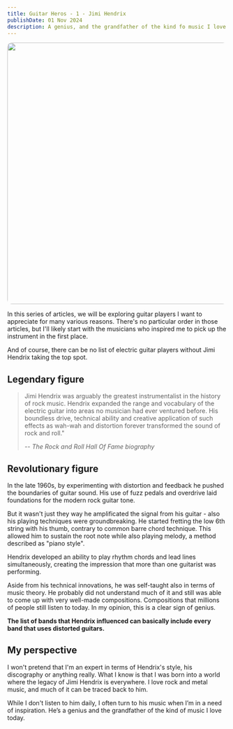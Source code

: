 ```yaml
---
title: Guitar Heros - 1 - Jimi Hendrix
publishDate: 01 Nov 2024
description: A genius, and the grandfather of the kind fo music I love today.
---
```


<img src="/assets/blog/hendrix.jpg" width="600" style="margin-left:50%; transform: translateX(-50%); border-radius: 10px;" />

In this series of articles, we will be exploring guitar players I want to appreciate for many various reasons. There's no particular order in those articles, but I'll likely start with the musicians who inspired me to pick up the instrument in the first place. 

And of course, there can be no list of electric guitar players without Jimi Hendrix taking the top spot. 

## Legendary figure

> Jimi Hendrix was arguably the greatest instrumentalist in the history of rock music. 
> Hendrix expanded the range and vocabulary of the electric guitar into areas no musician had ever ventured before. 
> His boundless drive, technical ability and creative application of such effects as wah-wah and distortion forever transformed the sound of rock and roll."
>
> -- <cite>The Rock and Roll Hall Of Fame biography</cite>

## Revolutionary figure

In the late 1960s, by experimenting with distortion and feedback he pushed the boundaries of guitar sound. 
His use of fuzz pedals and overdrive laid foundations for the modern rock guitar tone.

But it wasn't just they way he amplificated the signal from his guitar - also his playing techniques were groundbreaking. 
He started fretting the low 6th string with his thumb, contrary to common barre chord technique.
This allowed him to sustain the root note while also playing melody, a method described as "piano style". 

Hendrix developed an ability to play rhythm chords and lead lines simultaneously, creating the impression that more than one guitarist was performing.

Aside from his technical innovations, he was self-taught also in terms of music theory. He probably did not understand much of it and still was able to come up with very well-made compositions. Compositions that millions of people still listen to today. In my opinion, this is a clear sign of genius.

<strong>The list of bands that Hendrix influenced can basically include every band that uses distorted guitars.</strong>

## My perspective

I won't pretend that I'm an expert in terms of Hendrix's style, his discography or anything really. What I know is that I was born into a world where the legacy of Jimi Hendrix is everywhere. I love rock and metal music, and much of it can be traced back to him.

While I don't listen to him daily, I often turn to his music when I’m in a need of inspiration. He’s a genius and the grandfather of the kind of music I love today.
